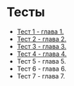 # Тесты

- [Тест 1 - глава 1.](https://goo.gl/forms/eyr7Cka8gqCjAKI53)
- [Тест 2 - глава 2.](https://goo.gl/forms/QR5vq8cjQtq77fnH3)
- [Тест 3 - глава 3.](https://goo.gl/forms/em0syjJHe2x3JZw42)
- [Тест 4 - глава 4.](https://goo.gl/forms/i7Ti1mE7mDDGVVJ92)
- Тест 5 - глава 5.
- Тест 6 - глава 6.
- Тест 7 - глава 7.